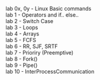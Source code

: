 lab 0x, 0y - Linux Basic commands\
lab 1 - Operators and if.. else..\
lab 2 - Switch Case\
lab 3 - Loops\
lab 4 - Arrays\
lab 5 - FCFS\
lab 6 - RR, SJF, SRTF\
lab 7 - Prioriry (Preemptive)\
lab 8 - Fork()\
lab 9 - Pipe()\
lab 10 - InterProcessCommunication